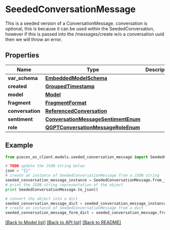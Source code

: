# SeededConversationMessage

This is a seeded version of a ConversationMessage.  conversation is optional, this is because it can be used within the SeededConversation, however if this is passed into the /messages/create w/o a conversation uuid then we will throw an error.

## Properties

Name | Type | Description | Notes
------------ | ------------- | ------------- | -------------
**var_schema** | [**EmbeddedModelSchema**](EmbeddedModelSchema) |  | [optional] 
**created** | [**GroupedTimestamp**](GroupedTimestamp) |  | [optional] 
**model** | [**Model**](Model) |  | [optional] 
**fragment** | [**FragmentFormat**](FragmentFormat) |  | 
**conversation** | [**ReferencedConversation**](ReferencedConversation) |  | [optional] 
**sentiment** | [**ConversationMessageSentimentEnum**](ConversationMessageSentimentEnum) |  | [optional] 
**role** | [**QGPTConversationMessageRoleEnum**](QGPTConversationMessageRoleEnum) |  | 

## Example

```python
from pieces_os_client.models.seeded_conversation_message import SeededConversationMessage

# TODO update the JSON string below
json = "{}"
# create an instance of SeededConversationMessage from a JSON string
seeded_conversation_message_instance = SeededConversationMessage.from_json(json)
# print the JSON string representation of the object
print SeededConversationMessage.to_json()

# convert the object into a dict
seeded_conversation_message_dict = seeded_conversation_message_instance.to_dict()
# create an instance of SeededConversationMessage from a dict
seeded_conversation_message_form_dict = seeded_conversation_message.from_dict(seeded_conversation_message_dict)
```
[[Back to Model list]](../README#documentation-for-models) [[Back to API list]](../README#documentation-for-api-endpoints) [[Back to README]](../README)


